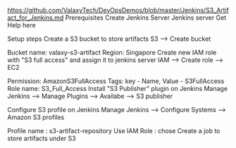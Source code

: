 https://github.com/ValaxyTech/DevOpsDemos/blob/master/Jenkins/S3_Artifact_for_Jenkins.md
Prerequisites
Create Jenkins Server Jenkins server Get Help here

Setup steps
Create a S3 bucket to store artifacts
S3 --> Create bucket

Bucket name: valaxy-s3-artifact 
Region: Singapore
Create new IAM role with "S3 full access" and assign it to jenkins server
IAM --> Create role --> EC2

Permission: AmazonS3FullAccess 
Tags: key - Name, Value - S3FullAccess Role 
name: S3_Full_Access
Install "S3 Publisher" plugin on Jenkins
Manage Jenkins --> Manage Plugins --> Availabe --> S3 publisher

Configure S3 profile on Jenkins
Manage Jenkins --> Configure Systems --> Amazon S3 profiles

Profile name : s3-artifact-repository 
Use IAM Role : chose
Create a job to store artifacts under S3
